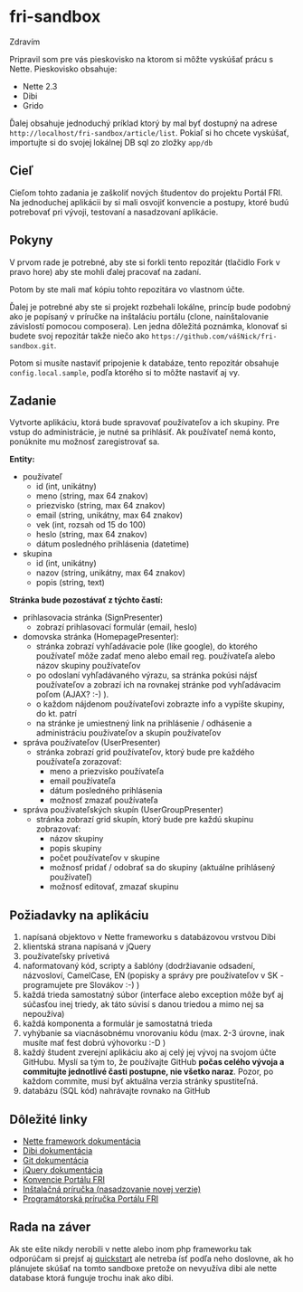 # fri-sandbox
Zdravím

Pripravil som pre vás pieskovisko na ktorom si môžte vyskúšať prácu s Nette.
Pieskovisko obsahuje:
 * Nette 2.3
 * Dibi
 * Grido

Ďalej obsahuje jednoduchý príklad ktorý by mal byť dostupný na adrese `http://localhost/fri-sandbox/article/list`. Pokiaľ si ho chcete vyskúšať, importujte si do svojej lokálnej DB sql zo zložky `app/db`

## Cieľ
Cieľom tohto zadania je zaškoliť nových študentov do projektu Portál FRI. Na jednoduchej aplikácii by si mali osvojiť konvencie a postupy, ktoré budú potrebovať pri vývoji, testovaní a nasadzovaní aplikácie.

## Pokyny
V prvom rade je potrebné, aby ste si forkli tento repozitár (tlačidlo Fork v pravo hore) aby ste mohli ďalej pracovať na zadaní.

Potom by ste mali mať kópiu tohto repozitára vo vlastnom účte.

Ďalej je potrebné aby ste si projekt rozbehali lokálne, princíp bude podobný ako je popísaný v príručke na inštaláciu portálu (clone, nainštalovanie závislostí pomocou composera). Len jedna dôležitá poznámka, klonovať si budete svoj repozitár takže niečo ako `https://github.com/vášNick/fri-sandbox.git`.

Potom si musíte nastaviť pripojenie k databáze, tento repozitár obsahuje `config.local.sample`, podľa ktorého si to môžte nastaviť aj vy.

## Zadanie
Vytvorte aplikáciu, ktorá bude spravovať používateľov a ich skupiny. Pre vstup do administrácie, je nutné sa prihlásiť. Ak používateľ nemá konto, ponúknite mu možnosť zaregistrovať sa.

**Entity:**
  - používateľ
    - id (int, unikátny)
    - meno (string, max 64 znakov)
    - priezvisko (string, max 64 znakov)
    - email (string, unikátny, max 64 znakov)
    - vek (int, rozsah od 15 do 100)
    - heslo (string, max 64 znakov)
    - dátum posledného prihlásenia (datetime)
  - skupina
    - id (int, unikátny)
    - nazov (string, unikátny, max 64 znakov)
    - popis (string, text)

**Stránka bude pozostávať z týchto častí:**
  - prihlasovacia stránka (SignPresenter)
    - zobrazí prihlasovací formulár (email, heslo)
  - domovska stránka (HomepagePresenter):
    - stránka zobrazí vyhľadávacie pole (like google), do ktorého používateľ môže zadať meno alebo email reg. používateľa alebo názov skupiny používateľov
    - po odoslaní vyhľadávaného výrazu, sa stránka pokúsi nájsť používateľov a zobrazí ich na rovnakej stránke pod vyhľadávacim poľom (AJAX? :-) ).
    - o každom nájdenom používateľovi zobrazte info a vypíšte skupiny, do kt. patrí
    - na stránke je umiestnený link na prihlásenie / odhásenie a administráciu používateľov a skupín používateľov
  - správa používateľov (UserPresenter)
    - stránka zobrazí grid používateľov, ktorý bude pre každého používateľa zorazovať:
      - meno a priezvisko používateľa
      - email používateľa
      - dátum posledného prihlásenia
      - možnosť zmazať používateľa
  - správa používateľských skupín (UserGroupPresenter)
    - stránka zobrazí grid skupín, ktorý bude pre každú skupinu zobrazovať:
      - názov skupiny
      - popis skupiny
      - počet používateľov v skupine
      - možnosť pridať / odobrať sa do skupiny (aktuálne prihlásený používateľ)
      - možnosť editovať, zmazať skupinu
      
## Požiadavky na aplikáciu
1. napísaná objektovo v Nette frameworku s databázovou vrstvou Dibi
2. klientská strana napísaná v jQuery
3. používateľsky prívetivá
4. naformatovaný kód, scripty a šablóny (dodržiavanie odsadení, názvosloví, CamelCase, EN (popisky a správy pre používateľov v SK - programujete pre Slovákov :-) )
5. každá trieda samostatný súbor (interface alebo exception môže byť aj súčasťou inej triedy, ak táto súvisí s danou triedou a mimo nej sa nepoužíva)
6. každá komponenta a formulár je samostatná trieda
7. vyhýbanie sa viacnásobnému vnorovaniu kódu (max. 2-3 úrovne, inak musíte mať fest dobrú výhovorku :-D )
8. každý študent zverejní aplikáciu ako aj celý jej vývoj na svojom účte GitHubu. Myslí sa tým to, že používajte GitHub **počas celého vývoja a commitujte jednotlivé časti postupne, nie všetko naraz**. Pozor, po každom commite, musí byť aktuálna verzia stránky spustiteľná.
9. databázu (SQL kód) nahrávajte rovnako na GitHub

## Dôležité linky
- [Nette framework dokumentácia](https://doc.nette.org/cs/2.3/)
- [Dibi dokumentácia](http://dibiphp.com/)
- [Git dokumentácia](http://git-scm.com/documentation)
- [jQuery dokumentácia](http://api.jquery.com/)
- [Konvencie Portálu FRI](https://www.fri.uniza.sk/admin/guide/conventions)
- [Inštalačná príručka (nasadzovanie novej verzie)](https://www.fri.uniza.sk/admin/guide/instalation)
- [Programátorská príručka Portálu FRI](https://www.fri.uniza.sk/admin/guide/manual)

## Rada na záver
Ak ste ešte nikdy nerobili v nette alebo inom php frameworku tak odporúčam si prejsť aj [quickstart](https://doc.nette.org/cs/2.3/quickstart) ale netreba ísť podľa neho doslovne, ak ho plánujete skúšať na tomto sandboxe pretože on nevyužíva dibi ale nette database ktorá funguje trochu inak ako dibi.
